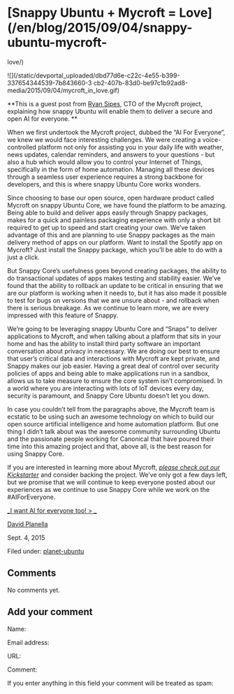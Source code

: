 





#  [Snappy Ubuntu + Mycroft = Love](/en/blog/2015/09/04/snappy-ubuntu-mycroft-
love/)

![](/static/devportal_uploaded/dbd77d6e-c22c-4e55-b399-337654344539-7b843660-3
cb2-407b-83d0-be97c1b92ad8-media/2015/09/04/mycroft_in_love.gif)

**This is a guest post from [Ryan Sipes](https://plus.google.com/+RyanSipes/), CTO of the Mycroft project, explaining how snappy Ubuntu will enable them to deliver a secure and open AI for everyone. **

When we first undertook the Mycroft project, dubbed the “AI For Everyone”, we
knew we would face interesting challenges. We were creating a voice-controlled
platform not only for assisting you in your daily life with weather, news
updates, calendar reminders, and answers to your questions - but also a hub
which would allow you to control your Internet of Things, specifically in the
form of home automation. Managing all these devices through a seamless user
experience requires a strong backbone for developers, and this is where snappy
Ubuntu Core works wonders.

Since choosing to base our open source, open hardware product called Mycroft
on snappy Ubuntu Core, we have found the platform to be amazing. Being able to
build and deliver apps easily through Snappy packages, makes for a quick and
painless packaging experience with only a short bit required to get up to
speed and start creating your own. We’ve taken advantage of this and are
planning to use Snappy packages as the main delivery method of apps on our
platform. Want to install the Spotify app on Mycroft? Just install the Snappy
package, which you’ll be able to do with a just a click.

But Snappy Core’s usefulness goes beyond creating packages, the ability to do
transactional updates of apps makes testing and stability easier. We’ve found
that the ability to rollback an update to be critical in ensuring that we are
our platform is working when it needs to, but it has also made it possible to
test for bugs on versions that we are unsure about - and rollback when there
is serious breakage. As we continue to learn more, we are every impressed with
this feature of Snappy.

We’re going to be leveraging snappy Ubuntu Core and “Snaps” to deliver
applications to Mycroft, and when talking about a platform that sits in your
home and has the ability to install third party software an important
conversation about privacy in necessary. We are doing our best to ensure that
user’s critical data and interactions with Mycroft are kept private, and
Snappy makes our job easier. Having a great deal of control over security
policies of apps and being able to make applications run in a sandbox, allows
us to take measure to ensure the core system isn’t compromised. In a world
where you are interacting with lots of IoT devices every day, security is
paramount, and Snappy Core Ubuntu doesn’t let you down.

In case you couldn’t tell from the paragraphs above, the Mycroft team is
ecstatic to be using such an awesome technology on which to build our open
source artificial intelligence and home automation platform. But one thing I
didn’t talk about was the awesome community surrounding Ubuntu and the
passionate people working for Canonical that have poured their time into this
amazing project and that, above all, is the best reason for using Snappy Core.

If you are interested in learning more about Mycroft, [_please check out our
Kickstarter_](http://bit.ly/mycroftai) and consider backing the project. We’ve
only got a few days left, but we promise that we will continue to keep
everyone posted about our experiences as we continue to use Snappy Core while
we work on the #AIForEveryone.

[_I want AI for everyone too! > _](http://bit.ly/mycroftai)

[David Planella](/en/blog/authors/dpm/)

Sept. 4, 2015

Filed under: [planet-ubuntu](/en/blog/tags/planet-ubuntu/)





## Comments

No comments yet.

## Add your comment

Name:

Email address:

URL:

Comment:

If you enter anything in this field your comment will be treated as spam:





